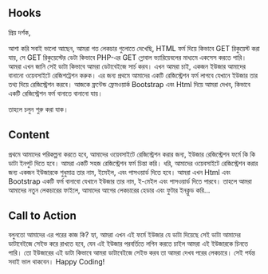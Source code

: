 ## Hooks

প্রিয় দর্শক,

আশা করি সবাই ভালো আছেন, আমরা গত লেকচার গুলোতে দেখেছি, HTML ফর্ম দিয়ে কিভাবে GET রিকুয়েস্ট করা যায়, সে GET রিকুয়েস্টের ডেটা কিভাবে PHP-এর GET গ্লোবাল ভ্যারিয়েবলের মাধ্যমে একসেস করতে পারি। আমরা এখন জানি সেই ডাটা কিভাবে আমরা ডেটাবেইজে সার্চ করব।
এখন আমরা চাই, একজন ইউজার আমাদের বানানো ওয়েবসাইটে রেজিশট্রেশন করুক। এর জন্য প্রথমে আমাদের একটি রেজিস্ট্রেশন ফর্ম লাগবে যেখানে ইউজার তার তথ্য দিয়ে রেজিস্ট্রেশন করবে। আজকে ফ্রন্টেন্ড ফ্রেমওয়ার্ক Bootstrap এবং Html দিয়ে আমরা দেখব, কিভাবে একটি রেজিস্ট্রেশন ফর্ম বানাতে বানানো যায়।

তাহলে চলুন শুরু করা যাক।

## Content

প্রথমে আমাদের পরিকল্পনা করতে হবে, আমাদের ওয়েবসাইটে রেজিস্ট্রেশন করার জন্য, ইউজার রেজিস্ট্রেশন ফর্মে কি কি ডাটা ইনপুট দিতে হবে। আমরা একটি সহজ রেজিস্ট্রেশন ফর্ম চিন্তা করি। ধরি, আমাদের ওয়েবসাইটে রেজিস্ট্রেশন করার জন্য একজন ইউজারকে শুধুমাত্র তার নাম, ইমেইল, এবং পাসওয়ার্ড দিতে হবে। আমরা এখন Html এবং Bootstrap একটি ফর্ম বানাবো যেখানে ইউজার তার নাম, ই-মেইল এবং পাসওয়ার্ড দিতে পারবে। তাহলে আমরা আমাদের নতুন লেকচারের ফাইলে, আমাদের আগের লেকচারের হেডার এবং ফুটার ইনক্লুড করি...

## Call to Action
বলুনতো আমাদের এর পরের কাজ কি? হ্যা, আমরা এখন এই ফর্মে ইউজার যে ডাটা দিয়েছে সেই ডাটা আমাদের ডাটাবেইজে সেইভ করে রাখতে হবে, যেন এই ইউজার পরবর্তিতে লগিন করতে চাইল আমরা এই ইউজারকে চিনতে পারি। তো ইউজারের এই ডাটা কিভাবে আমরা ডাটাবেইজে সেইভ করব তা আমরা দেখব পরের লেকচারে। সেই পর্যন্ত সবাই ভাল থাকবেন। Happy Coding!
